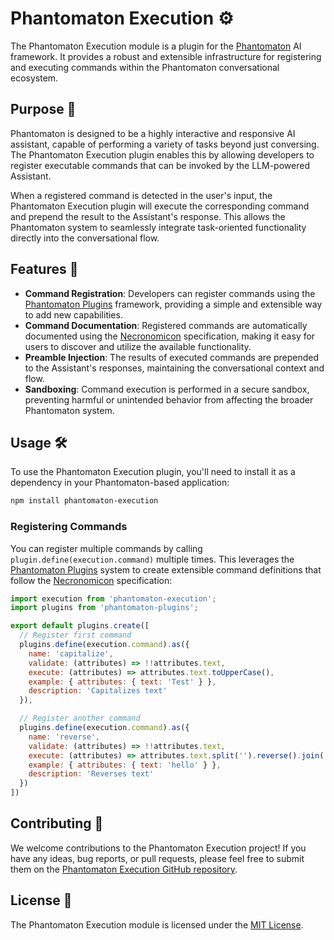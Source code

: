 # Phantomaton Execution ⚙️

The Phantomaton Execution module is a plugin for the [Phantomaton](https://github.com/phantomaton-ai/phantomaton) AI framework. It provides a robust and extensible infrastructure for registering and executing commands within the Phantomaton conversational ecosystem.

## Purpose 🎯

Phantomaton is designed to be a highly interactive and responsive AI assistant, capable of performing a variety of tasks beyond just conversing. The Phantomaton Execution plugin enables this by allowing developers to register executable commands that can be invoked by the LLM-powered Assistant.

When a registered command is detected in the user's input, the Phantomaton Execution plugin will execute the corresponding command and prepend the result to the Assistant's response. This allows the Phantomaton system to seamlessly integrate task-oriented functionality directly into the conversational flow.

## Features 🔧

- **Command Registration**: Developers can register commands using the [Phantomaton Plugins](https://github.com/phantomaton-ai/phantomaton-plugins) framework, providing a simple and extensible way to add new capabilities.
- **Command Documentation**: Registered commands are automatically documented using the [Necronomicon](https://github.com/phantomaton-ai/necronomicon) specification, making it easy for users to discover and utilize the available functionality.
- **Preamble Injection**: The results of executed commands are prepended to the Assistant's responses, maintaining the conversational context and flow.
- **Sandboxing**: Command execution is performed in a secure sandbox, preventing harmful or unintended behavior from affecting the broader Phantomaton system.

## Usage 🛠️

To use the Phantomaton Execution plugin, you'll need to install it as a dependency in your Phantomaton-based application:

```bash
npm install phantomaton-execution
```

### Registering Commands

You can register multiple commands by calling `plugin.define(execution.command)` multiple times. This leverages the [Phantomaton Plugins](https://github.com/phantomaton-ai/phantomaton-plugins) system to create extensible command definitions that follow the [Necronomicon](https://github.com/phantomaton-ai/necronomicon) specification:

```javascript
import execution from 'phantomaton-execution';
import plugins from 'phantomaton-plugins';

export default plugins.create([
  // Register first command
  plugins.define(execution.command).as({
    name: 'capitalize',
    validate: (attributes) => !!attributes.text,
    execute: (attributes) => attributes.text.toUpperCase(),
    example: { attributes: { text: 'Test' } },
    description: 'Capitalizes text'
  }),

  // Register another command
  plugins.define(execution.command).as({
    name: 'reverse',
    validate: (attributes) => !!attributes.text,
    execute: (attributes) => attributes.text.split('').reverse().join(''),
    example: { attributes: { text: 'hello' } },
    description: 'Reverses text'
  })
])
```

## Contributing 🤝

We welcome contributions to the Phantomaton Execution project! If you have any ideas, bug reports, or pull requests, please feel free to submit them on the [Phantomaton Execution GitHub repository](https://github.com/phantomaton-ai/phantomaton-execution).

## License 📜

The Phantomaton Execution module is licensed under the [MIT License](LICENSE).